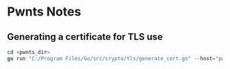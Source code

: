 # Pwnts Notes

## Generating a certificate for TLS use

```go
cd <pwnts_dir>
go run "C:/Program Files/Go/src/crypto/tls/generate_cert.go" --host="pwnts.red,localhost"
```
